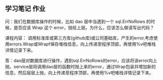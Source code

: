## 学习笔记 作业
问：我们在数据库操作的时候，比如 dao 层中当遇到一个 sql.ErrNoRows 的时候，是否应该 Wrap 这个 error，抛给上层。为什么，应该怎么做请写出代码？

课程内容：
调用标准库或第三方库(github库)或公司基础库，产生的error,考虑使用errors.Wrap或Wrapf保存堆栈信息，向上传递至程序顶部，再使用%v吧堆栈详情记录下来。

答：dao层对数据库进行操作，遇到sql.ErrNoRows的error，应该将该error向上抛。service层将调用dao层的函数时抛上来的error，通过Wrap包装并增加新的信息，然后层层上抛，向上传递至程序顶部，再使用%v吧堆栈详情记录下来。
